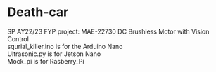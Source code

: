 # Death-car

SP AY22/23 FYP project: MAE-22730 DC Brushless Motor with Vision Control  
squrial_killer.ino is for the Arduino Nano  
Ultrasonic.py is for Jetson Nano  
Mock_pi is for Rasberry_Pi  
